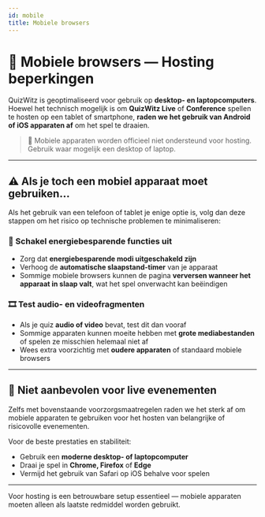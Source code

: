```yaml
---
id: mobile
title: Mobiele browsers
---
```


# 📱 Mobiele browsers — Hosting beperkingen

QuizWitz is geoptimaliseerd voor gebruik op **desktop- en laptopcomputers**. Hoewel het technisch mogelijk is om **QuizWitz Live** of **Conference** spellen te hosten op een tablet of smartphone, **raden we het gebruik van Android of iOS apparaten af** om het spel te draaien.

> 🛑 Mobiele apparaten worden officieel niet ondersteund voor hosting. Gebruik waar mogelijk een desktop of laptop.

---

## ⚠️ Als je toch een mobiel apparaat moet gebruiken...

Als het gebruik van een telefoon of tablet je enige optie is, volg dan deze stappen om het risico op technische problemen te minimaliseren:

### 🔋 Schakel energiebesparende functies uit

- Zorg dat **energiebesparende modi uitgeschakeld zijn**
- Verhoog de **automatische slaapstand-timer** van je apparaat
- Sommige mobiele browsers kunnen de pagina **verversen wanneer het apparaat in slaap valt**, wat het spel onverwacht kan beëindigen

### 🎞️ Test audio- en videofragmenten

- Als je quiz **audio of video** bevat, test dit dan vooraf
- Sommige apparaten kunnen moeite hebben met **grote mediabestanden** of spelen ze misschien helemaal niet af
- Wees extra voorzichtig met **oudere apparaten** of standaard mobiele browsers

---

## 🚫 Niet aanbevolen voor live evenementen

Zelfs met bovenstaande voorzorgsmaatregelen raden we het sterk af om mobiele apparaten te gebruiken voor het hosten van belangrijke of risicovolle evenementen.

Voor de beste prestaties en stabiliteit:

- Gebruik een **moderne desktop- of laptopcomputer**
- Draai je spel in **Chrome, Firefox** of **Edge**
- Vermijd het gebruik van Safari op iOS behalve voor spelen

---

Voor hosting is een betrouwbare setup essentieel — mobiele apparaten moeten alleen als laatste redmiddel worden gebruikt.
